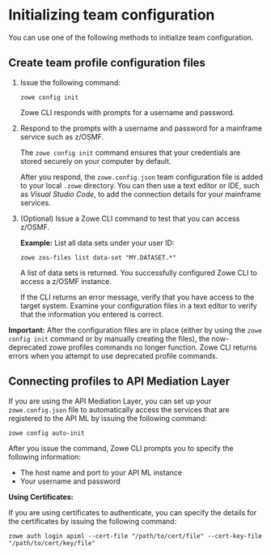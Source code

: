 # Initializing team configuration

You can use one of the following methods to initialize team configuration.

## Create team profile configuration files

1. Issue the following command:

    ```
    zowe config init
    ```

    Zowe CLI responds with prompts for a username and password.

2. Respond to the prompts with a username and password for a mainframe service such as z/OSMF.

    The `zowe config init` command ensures that your credentials are stored securely on your computer by default.

    After you respond, the `zowe.config.json` team configuration file is added to your local `.zowe` directory. You can then use a text editor or IDE, such as *Visual Studio Code*, to add the connection details for your mainframe services.
    
    
3.  (Optional) Issue a Zowe CLI command to test that you can access z/OSMF.

    **Example:** List all data sets under your user ID:
    ```
    zowe zos-files list data-set "MY.DATASET.*"
    ```

    A list of data sets is returned. You successfully configured Zowe CLI to access a z/OSMF instance.
    
    If the CLI returns an error message, verify that you have access to the target system. Examine your configuration files in a text editor to verify that the information you entered is correct.


**Important:** After the configuration files are in place (either by using the `zowe config init` command or by manually creating the files), the now-deprecated zowe profiles commands no longer function. Zowe CLI returns errors when you attempt to use deprecated profile commands.

## Connecting profiles to API Mediation Layer

If you are using the API Mediation Layer, you can set up your `zowe.config.json` file to automatically access the services that are registered to the API ML by issuing the following command:

```
zowe config auto-init
```

After you issue the command, Zowe CLI prompts you to specify the following information:

- The host name and port to your API ML instance
- Your username and password

**Using Certificates:**

If you are using certificates to authenticate, you can specify the details for the certificates by issuing the following command:

```
zowe auth login apiml --cert-file "/path/to/cert/file" --cert-key-file "/path/to/cert/key/file"
```
